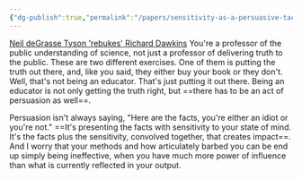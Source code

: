 ```yaml
---
{"dg-publish":true,"permalink":"/papers/sensitivity-as-a-persuasive-tactic/","created":"May 15, 2023, 7:27 PM","updated":""}
---
```



[Neil deGrasse Tyson 'rebukes' Richard Dawkins](https://www.youtube.com/watch?v=LRitr8RYsh4)
You're a professor of the public understanding of science, not just a professor of delivering truth to the public. These are two different exercises. One of them is putting the truth out there, and, like you said, they either buy your book or they don't. Well, that's not being an educator. That's just putting it out there. Being an educator is not only getting the truth right, but ==there has to be an act of persuasion as well==.

Persuasion isn't always saying, "Here are the facts, you're either an idiot or you're not." ==It's presenting the facts with sensitivity to your state of mind. It's the facts plus the sensitivity, convolved together, that creates impact==. And I worry that your methods and how articulately barbed you can be end up simply being ineffective, when you have much more power of influence than what is currently reflected in your output.